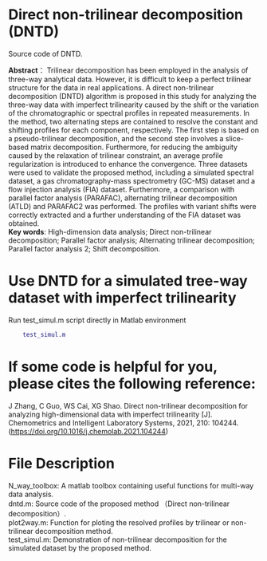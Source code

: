 # Direct non-trilinear decomposition (DNTD)
Source code of DNTD.

**Abstract**： Trilinear decomposition has been employed in the analysis of three-way analytical data. However, it is difficult to keep a perfect trilinear structure for the data in real applications. A direct non-trilinear decomposition (DNTD) algorithm is proposed in this study for analyzing the three-way data with imperfect trilinearity caused by the shift or the variation of the chromatographic or spectral profiles in repeated measurements. In the method, two alternating steps are contained to resolve the constant and shifting profiles for each component, respectively. The first step is based on a pseudo-trilinear decomposition, and the second step involves a slice-based matrix decomposition. Furthermore, for reducing the ambiguity caused by the relaxation of trilinear constraint, an average profile regularization is introduced to enhance the convergence. Three datasets were used to validate the proposed method, including a simulated spectral dataset, a gas chromatography-mass spectrometry (GC-MS) dataset and a flow injection analysis (FIA) dataset. Furthermore, a comparison with parallel factor analysis (PARAFAC), alternating trilinear decomposition (ATLD) and PARAFAC2 was performed. The profiles with variant shifts were correctly extracted and a further understanding of the FIA dataset was obtained.    
**Key words**: High-dimension data analysis; Direct non-trilinear decomposition; Parallel factor analysis; Alternating trilinear decomposition; Parallel factor analysis 2; Shift decomposition.


# Use DNTD for a simulated tree-way dataset with imperfect trilinearity
Run test_simul.m script directly in Matlab environment
```matlab
    test_simul.m
```

# If some code is helpful for you, please cites the following reference:
J Zhang, C Guo, WS Cai, XG Shao. Direct non-trilinear decomposition for analyzing high-dimensional data with imperfect trilinearity [J]. Chemometrics and Intelligent Laboratory Systems, 2021, 210: 104244. (https://doi.org/10.1016/j.chemolab.2021.104244)

# File Description
N_way_toolbox:    A matlab toolbox containing useful functions for multi-way data analysis.    
dntd.m:                 Source code of the proposed method （Direct non-trilinear decomposition）.    
plot2way.m:          Function for ploting the resolved profiles by trilinear or non-trilinear decomposition method.    
test_simul.m:         Demonstration of non-trilinear decomposition for the simulated dataset by the proposed method.    
